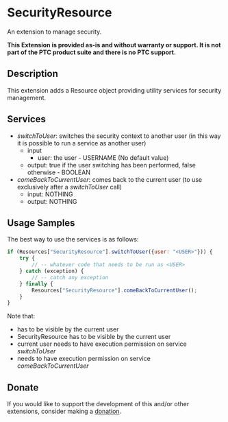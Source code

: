 # SecurityResource
An extension to manage security.

**This Extension is provided as-is and without warranty or support. It is not part of the PTC product suite and there is no PTC support.**

## Description
This extension adds a Resource object providing utility services for security management.

## Services
- *switchToUser*: switches the security context to another user (in this way it is possible to run a service as another user)
  - input
    - user: the user - USERNAME (No default value)
  - output: true if the user switching has been performed, false otherwise - BOOLEAN
- *comeBackToCurrentUser*: comes back to the current user (to use exclusively after a *switchToUser* call)
  - input: NOTHING
  - output: NOTHING

## Usage Samples
The best way to use the services is as follows:

```javascript
if (Resources["SecurityResource"].switchToUser({user: "<USER>"})) {
    try {
        // -- whatever code that needs to be run as <USER>
    } catch (exception) {
        // -- catch any exception
    } finally {
        Resources["SecurityResource"].comeBackToCurrentUser();
    }
}
```

Note that:
- <USER> has to be visible by the current user
- SecurityResource has to be visible by the current user
- current user needs to have execution permission on service *switchToUser*
- <USER> needs to have execution permission on service *comeBackToCurrentUser*

## Donate
If you would like to support the development of this and/or other extensions, consider making a [donation](https://www.paypal.com/donate/?business=HCDX9BAEYDF4C&no_recurring=0&currency_code=EUR).
